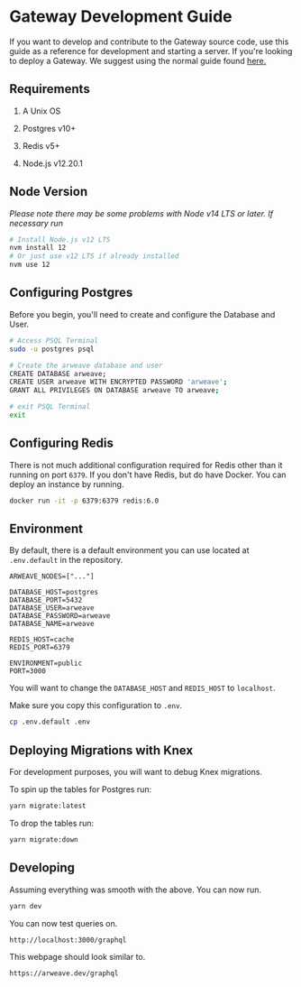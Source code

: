# Gateway Development Guide

If you want to develop and contribute to the Gateway source code, use this guide as a reference for development and starting a server. If you're looking to deploy a Gateway. We suggest using the normal guide found [here.](./GUIDE.md)

## Requirements

1. A Unix OS

2. Postgres v10+

3. Redis v5+

4. Node.js v12.20.1

## Node Version

*Please note there may be some problems with Node v14 LTS or later. If necessary run*

```bash
# Install Node.js v12 LTS
nvm install 12
# Or just use v12 LTS if already installed
nvm use 12
```

## Configuring Postgres

Before you begin, you'll need to create and configure the Database and User.

```bash
# Access PSQL Terminal
sudo -u postgres psql

# Create the arweave database and user
CREATE DATABASE arweave;
CREATE USER arweave WITH ENCRYPTED PASSWORD 'arweave';
GRANT ALL PRIVILEGES ON DATABASE arweave TO arweave;

# exit PSQL Terminal
exit
```

## Configuring Redis

There is not much additional configuration required for Redis other than it running on port `6379`.
If you don't have Redis, but do have Docker. You can deploy an instance by running.

```bash
docker run -it -p 6379:6379 redis:6.0
```

## Environment

By default, there is a default environment you can use located at `.env.default` in the repository.

```env
ARWEAVE_NODES=["..."]

DATABASE_HOST=postgres
DATABASE_PORT=5432
DATABASE_USER=arweave
DATABASE_PASSWORD=arweave
DATABASE_NAME=arweave

REDIS_HOST=cache
REDIS_PORT=6379

ENVIRONMENT=public
PORT=3000
```

You will want to change the `DATABASE_HOST` and `REDIS_HOST` to `localhost`.

Make sure you copy this configuration to `.env`.

```bash
cp .env.default .env
```

## Deploying Migrations with Knex

For development purposes, you will want to debug Knex migrations.

To spin up the tables for Postgres run:

```bash
yarn migrate:latest
```

To drop the tables run:

```bash
yarn migrate:down
```

## Developing

Assuming everything was smooth with the above. You can now run.

```bash
yarn dev
```

You can now test queries on.

```bash
http://localhost:3000/graphql
```

This webpage should look similar to.

```bash
https://arweave.dev/graphql
```

